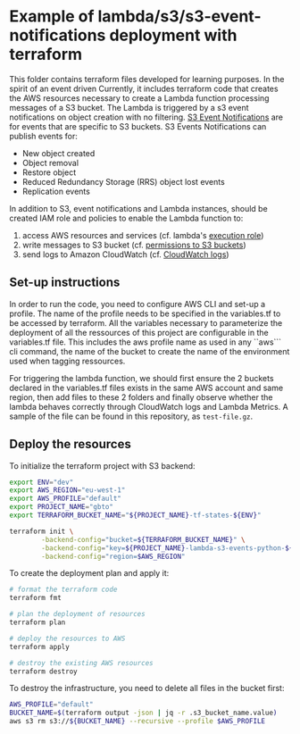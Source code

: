 # Example of lambda/s3/s3-event-notifications deployment with terraform

This folder contains terraform files developed for learning purposes.
In the spirit of an event driven
Currently, it includes terraform code that creates the AWS resources necessary to create a Lambda function processing messages of a S3 bucket. The Lambda is triggered by a s3 event notifications on object creation with no filtering.
[S3 Event Notifications](https://docs.aws.amazon.com/AmazonS3/latest/userguide/NotificationHowTo.html) are for events that are specific to S3 buckets. S3 Events Notifications can publish events for:

- New object created
- Object removal
- Restore object
- Reduced Redundancy Storage (RRS) object lost events
- Replication events

In addition to S3, event notifications and Lambda instances, should be created IAM role and policies to enable the Lambda function to:

1. access AWS resources and services (cf. lambda's [execution role](https://docs.aws.amazon.com/lambda/latest/dg/lambda-intro-execution-role.html))
2. write messages to S3 bucket (cf. [permissions to S3 buckets](https://docs.aws.amazon.com/IAM/latest/UserGuide/reference_policies_examples_s3_rw-bucket.html))
3. send logs to Amazon CloudWatch (cf. [CloudWatch logs](https://docs.aws.amazon.com/lambda/latest/dg/monitoring-cloudwatchlogs.html))

## Set-up instructions

In order to run the code, you need to configure AWS CLI and set-up a profile. The name of the profile needs to be specified in the variables.tf to be accessed by terraform. All the variables necessary to parameterize the deployment of all the ressources of this project are configurable in the variables.tf file. This includes the aws profile name as used in any ``aws``` cli command, the name of the bucket to create the name of the environment used when tagging ressources.

For triggering the lambda function, we should first ensure the 2 buckets declared in the variables.tf files exists in the same AWS account and same region, then add files to these 2 folders and finally observe whether the lambda behaves correctly through CloudWatch logs and Lambda Metrics. A sample of the file can be found in this repository, as `test-file.gz`.

## Deploy the resources

To initialize the terraform project with S3 backend:

```sh
export ENV="dev"
export AWS_REGION="eu-west-1"
export AWS_PROFILE="default"
export PROJECT_NAME="gbto"
export TERRAFORM_BUCKET_NAME="${PROJECT_NAME}-tf-states-${ENV}"

terraform init \
        -backend-config="bucket=${TERRAFORM_BUCKET_NAME}" \
        -backend-config="key=${PROJECT_NAME}-lambda-s3-events-python-${ENV}.tfstate" \
        -backend-config="region=$AWS_REGION"
```

To create the deployment plan and apply it:

```sh
# format the terraform code
terraform fmt

# plan the deployment of resources
terraform plan

# deploy the resources to AWS
terraform apply

# destroy the existing AWS resources
terraform destroy
```

To destroy the infrastructure, you need to delete all files in the bucket first:

```sh
AWS_PROFILE="default"
BUCKET_NAME=$(terraform output -json | jq -r .s3_bucket_name.value)
aws s3 rm s3://${BUCKET_NAME} --recursive --profile $AWS_PROFILE
```
